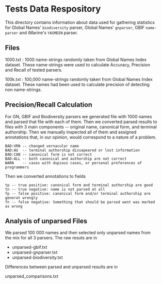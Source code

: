 Tests Data Respository
===========================

This directory contains information about data used for gathering statistics
for Global Names' ``biodiversity`` parser, Global Names' ``gnparser``,
GBIF ``name-parser`` and iMarine's ``YASMEEN`` parser.

Files
-----

1000.txt
: 1000 name-strings randomly taken from Global Names Index dataset. These name-strings were used to calculate Accuracy, Precision and Recall of tested parsers.

100k.txt
: 100,000 name-strings randomly taken from Global Names Index dataset. These names had been used to calculate precision of detecting non name-strings.

Precision/Recall Calculation
----------------------------

For GN, GBIF and Biodiversity parsers we generated file with 1000 names and
parsed that file with each of them. Then we converted parsed results to files
with 3 main components -- original name, canonical form, and terminal
authorship. Then we manually inspected all of them and assigned annotations
that, in our opinion, would correspond to a nature of a problem.

```
BAD:VRN -- changed vernacular name
BAD:AU  -- terminal authorship dissapeared or lost information
BAD:CAN -- canonical form is not correct
BAD:ALL -- both canonical and authorship are not correct
WARN    -- cases with dupious cases, or personal preferences of programmers
```
Then we converted annotations to fields

```
tp -- true positive: canonical form and terminal authorship are good
tn -- true negative: name is not parsed at all
fp -- false positive: canonical form and/or terminal authorship are generat wrongly
fn -- false negative: Something that should be parsed went was marked as wrong
```

Analysis of unparsed Files
--------------------------

We parsed 100 000 names and then selected only unparsed names from the mix for
all 3 parsers. The raw resuts are in

* unparsed-gbif.txt
* unparsed-gnparser.txt
* unparsed-biodiversity.txt

Differences between parsed and unparsed results are in

unparsed_comparisons.txt


